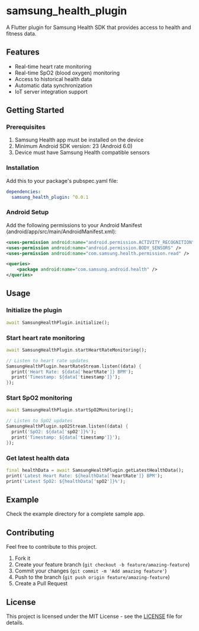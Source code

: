 # samsung_health_plugin

A Flutter plugin for Samsung Health SDK that provides access to health and fitness data.

## Features

- Real-time heart rate monitoring
- Real-time SpO2 (blood oxygen) monitoring
- Access to historical health data
- Automatic data synchronization
- IoT server integration support

## Getting Started

### Prerequisites

1. Samsung Health app must be installed on the device
2. Minimum Android SDK version: 23 (Android 6.0)
3. Device must have Samsung Health compatible sensors

### Installation

Add this to your package's pubspec.yaml file:

```yaml
dependencies:
  samsung_health_plugin: ^0.0.1
```

### Android Setup

Add the following permissions to your Android Manifest (android/app/src/main/AndroidManifest.xml):

```xml
<uses-permission android:name="android.permission.ACTIVITY_RECOGNITION" />
<uses-permission android:name="android.permission.BODY_SENSORS" />
<uses-permission android:name="com.samsung.health.permission.read" />

<queries>
    <package android:name="com.samsung.android.health" />
</queries>
```

## Usage

### Initialize the plugin

```dart
await SamsungHealthPlugin.initialize();
```

### Start heart rate monitoring

```dart
await SamsungHealthPlugin.startHeartRateMonitoring();

// Listen to heart rate updates
SamsungHealthPlugin.heartRateStream.listen((data) {
  print('Heart Rate: ${data['heartRate']} BPM');
  print('Timestamp: ${data['timestamp']}');
});
```

### Start SpO2 monitoring

```dart
await SamsungHealthPlugin.startSpO2Monitoring();

// Listen to SpO2 updates
SamsungHealthPlugin.spO2Stream.listen((data) {
  print('SpO2: ${data['spO2']}%');
  print('Timestamp: ${data['timestamp']}');
});
```

### Get latest health data

```dart
final healthData = await SamsungHealthPlugin.getLatestHealthData();
print('Latest Heart Rate: ${healthData['heartRate']} BPM');
print('Latest SpO2: ${healthData['spO2']}%');
```

## Example

Check the example directory for a complete sample app.

## Contributing

Feel free to contribute to this project.

1. Fork it
2. Create your feature branch (`git checkout -b feature/amazing-feature`)
3. Commit your changes (`git commit -m 'Add amazing feature'`)
4. Push to the branch (`git push origin feature/amazing-feature`)
5. Create a Pull Request

## License

This project is licensed under the MIT License - see the [LICENSE](LICENSE) file for details.